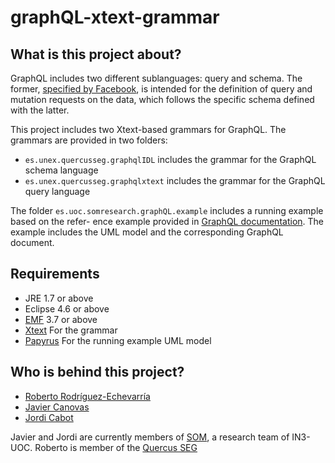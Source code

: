 # graphQL-xtext-grammar

What is this project about?
---------------------------

GraphQL includes two different sublanguages: query and schema. The former, [specified by Facebook](http://facebook.github.io/graphql/), is intended for the definition of query and mutation requests on the data, which follows the specific schema defined with the latter. 

This project includes two Xtext-based grammars for GraphQL. The grammars are provided in two folders:

* `es.unex.quercusseg.graphqlIDL` includes the grammar for the GraphQL schema language
* `es.unex.quercusseg.graphqlxtext` includes the grammar for the GraphQL query language

The folder `es.uoc.somresearch.graphQL.example` includes a running example  based on the refer-
ence example provided in [GraphQL documentation](http://graphql.org/learn/). The example includes the UML model and the corresponding GraphQL document.


Requirements
---------------------------------

* JRE 1.7 or above
* Eclipse 4.6 or above
* [EMF](https://eclipse.org/modeling/emf/) 3.7 or above
* [Xtext](https://eclipse.org/Xtext/) For the grammar
* [Papyrus](https://eclipse.org/papyrus/) For the running example UML model

Who is behind this project?
---------------------------
* [Roberto Rodríguez-Echevarría](https://github.com/rrecheve)
* [Javier Canovas](http://github.com/jlcanovas/ "Javier Canovas")
* [Jordi Cabot](http://github.com/jcabot/ "Jordi Cabot")

Javier and Jordi are currently members of [SOM](http://som.uoc.es), a research team of IN3-UOC. Roberto is member of the [Quercus SEG](http://quercusseg.unex.es/)
